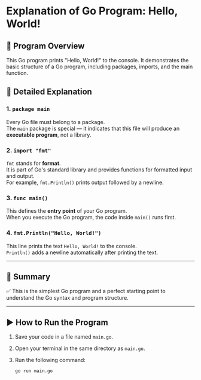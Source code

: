 # Explanation of Go Program: Hello, World!

## 🧩 Program Overview

This Go program prints "Hello, World!" to the console. It demonstrates the basic structure of a Go program, including packages, imports, and the main function.

## 📝 Detailed Explanation

### 1. `package main`

Every Go file must belong to a package.  
The `main` package is special — it indicates that this file will produce an **executable program**, not a library.

### 2. `import "fmt"`

`fmt` stands for **format**.  
It is part of Go's standard library and provides functions for formatted input and output.  
For example, `fmt.Println()` prints output followed by a newline.

### 3. `func main()`

This defines the **entry point** of your Go program.  
When you execute the Go program, the code inside `main()` runs first.

### 4. `fmt.Println("Hello, World!")`

This line prints the text `Hello, World!` to the console.  
`Println()` adds a newline automatically after printing the text.

---

## 🧠 Summary

✅ This is the simplest Go program and a perfect starting point to understand the Go syntax and program structure.

---

## ▶️ How to Run the Program

1. Save your code in a file named `main.go`.
2. Open your terminal in the same directory as `main.go`.
3. Run the following command:

   ```bash
   go run main.go
   ```
